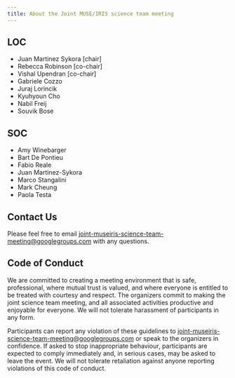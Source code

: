 ```yaml
---
title: About the Joint MUSE/IRIS science team meeting
---
```


## LOC

* Juan Martinez Sykora [chair]
* Rebecca Robinson [co-chair]
* Vishal Upendran [co-chair]
* Gabriele Cozzo
* Juraj Lorincik
* Kyuhyoun Cho
* Nabil Freij
* Souvik Bose

## SOC

* Amy Winebarger
* Bart De Pontieu
* Fabio Reale
* Juan Martinez-Sykora
* Marco Stangalini
* Mark Cheung
* Paola Testa

## Contact Us

Please feel free to email [joint-museiris-science-team-meeting@googlegroups.com](mailto:joint-museiris-science-team-meeting@googlegroups.com) with any questions.

## Code of Conduct

We are committed to creating a meeting environment that is safe, professional, where mutual trust is valued, and where everyone is entitled to be treated with courtesy and respect.
The organizers commit to making the joint science team meeting, and all associated activities productive and enjoyable for everyone.
We will not tolerate harassment of participants in any form.

Participants can report any violation of these guidelines to [joint-museiris-science-team-meeting@googlegroups.com](mailto:joint-museiris-science-team-meeting@googlegroups.com) or speak to the organizers in confidence.
If asked to stop inappropriate behaviour, participants are expected to comply immediately and, in serious cases, may be asked to leave the event.
We will not tolerate retaliation against anyone reporting violations of this code of conduct.
